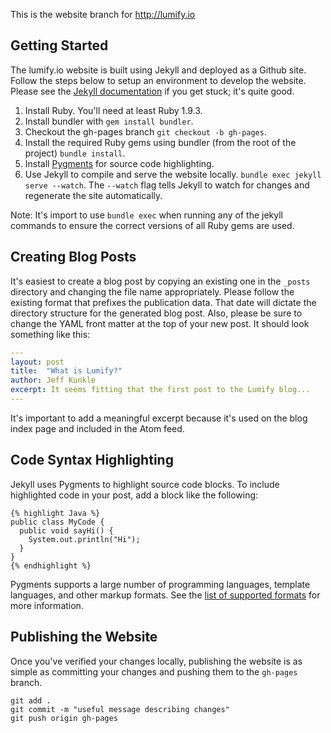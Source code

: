 This is the website branch for http://lumify.io

Getting Started
---------------
The lumify.io website is built using Jekyll and deployed as a Github site. Follow the steps below to setup an environment to develop the website. Please see the [Jekyll documentation](http://jekyllrb.com/docs/home/) if you get stuck; it's quite good.

1. Install Ruby. You'll need at least Ruby 1.9.3.
2. Install bundler with `gem install bundler`.
3. Checkout the gh-pages branch `git checkout -b gh-pages`.
4. Install the required Ruby gems using bundler (from the root of the project) `bundle install`.
5. Install [Pygments](http://pygments.org/) for source code highlighting.
6. Use Jekyll to compile and serve the website locally. `bundle exec jekyll serve --watch`. The `--watch` flag tells Jekyll to watch for changes and regenerate the site automatically.

Note: It's import to use `bundle exec` when running any of the jekyll commands to ensure the correct versions of all Ruby gems are used.

Creating Blog Posts
-------------------
It's easiest to create a blog post by copying an existing one in the `_posts` directory and changing the file name appropriately. Please follow the existing format that prefixes the publication data. That date will dictate the directory structure for the generated blog post. Also, please be sure to change the YAML front matter at the top of your new post. It should look something like this:

```yaml
---
layout: post
title:  "What is Lumify?"
author: Jeff Kunkle
excerpt: It seems fitting that the first post to the Lumify blog...
---
```

It's important to add a meaningful excerpt because it's used on the blog index page and included in the Atom feed.

Code Syntax Highlighting
------------------------
Jekyll uses Pygments to highlight source code blocks. To include highlighted code in your post, add a block like the following:

```
{% highlight Java %}
public class MyCode {
  public void sayHi() {
    System.out.println("Hi");
  }
}
{% endhighlight %}
```

Pygments supports a large number of programming languages, template languages, and other markup formats. See the [list of supported formats](http://pygments.org/languages/) for more information. 

Publishing the Website
----------------------
Once you've verified your changes locally, publishing the website is as simple as committing your changes and pushing them to the `gh-pages` branch.

```shell
git add .
git commit -m "useful message describing changes"
git push origin gh-pages
```
